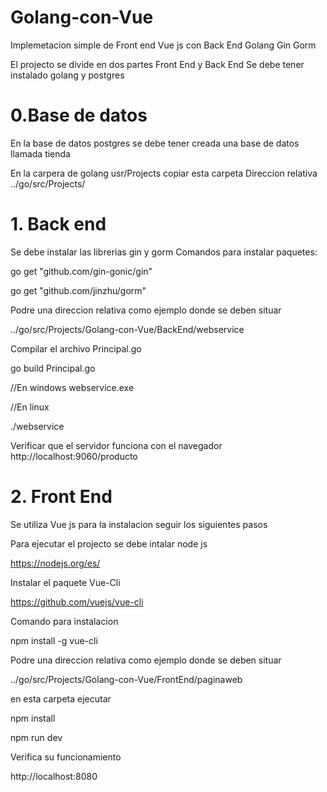 # Golang-con-Vue
Implemetacion simple de Front end Vue js con Back End Golang Gin Gorm

El projecto se divide en dos partes Front End y Back End
Se debe tener instalado golang y postgres

# 0.Base de datos

En la base de datos postgres se debe tener creada una base de datos llamada tienda

En la carpera de golang usr/Projects copiar esta carpeta
Direccion relativa
../go/src/Projects/

# 1. Back end

Se debe instalar las librerias gin y gorm
Comandos para instalar paquetes:

go get "github.com/gin-gonic/gin"

go get "github.com/jinzhu/gorm"

Podre una direccion relativa como ejemplo donde se deben situar

../go/src/Projects/Golang-con-Vue/BackEnd/webservice


Compilar el archivo Principal.go

go build Principal.go

//En windows
webservice.exe

//En linux

./webservice

Verificar que el servidor funciona con el navegador
http://localhost:9060/producto




# 2. Front End
Se utiliza Vue js para la instalacion seguir los siguientes pasos

Para ejecutar el projecto se debe intalar node js

https://nodejs.org/es/

Instalar el paquete Vue-Cli

https://github.com/vuejs/vue-cli

Comando para instalacion

npm install -g vue-cli

Podre una direccion relativa como ejemplo donde se deben situar

../go/src/Projects/Golang-con-Vue/FrontEnd/paginaweb

en esta carpeta ejecutar 

npm install

npm run dev

Verifica su funcionamiento

http://localhost:8080

